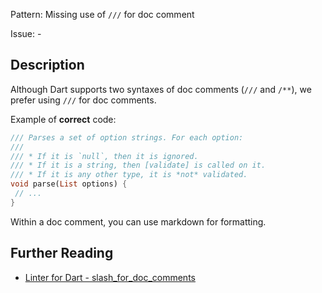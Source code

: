 Pattern: Missing use of `///` for doc comment

Issue: -

## Description

Although Dart supports two syntaxes of doc comments (`///` and `/**`), we prefer using `///` for doc comments.

Example of **correct** code:
```dart
/// Parses a set of option strings. For each option:
///
/// * If it is `null`, then it is ignored.
/// * If it is a string, then [validate] is called on it.
/// * If it is any other type, it is *not* validated.
void parse(List options) {
 // ...
}
```

Within a doc comment, you can use markdown for formatting.

## Further Reading

* [Linter for Dart - slash_for_doc_comments](https://dart.dev/tools/linter-rules/slash_for_doc_comments)